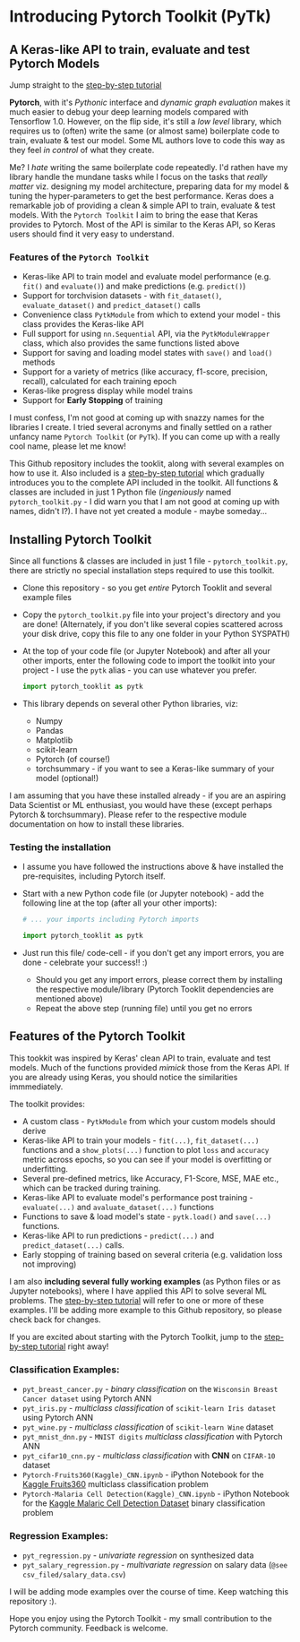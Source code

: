 # Introducing Pytorch Toolkit (PyTk) 
## A Keras-like API to train, evaluate and test Pytorch Models

Jump straight to the [step-by-step tutorial](Tutorial.md)

**Pytorch**, with it's _Pythonic_ interface and _dynamic graph evaluation_ makes it much easier to debug your deep learning models compared with Tensorflow 1.0. However, on the flip side, it's still a _low level_ library, which requires us to (often) write the same (or almost same) boilerplate code to train, evaluate & test our model. Some ML authors love to code this way as they feel _in control_ of what they create.

Me? I _hate_ writing the same boilerplate code repeatedly. I'd rathen have my library handle the mundane tasks while I focus on the tasks that _really matter_ viz. designing my model architecture, preparing data for my model & tuning the hyper-parameters to get the best performance. Keras does a remarkable job of providing a clean & simple API to train, evaluate & test models. With the `Pytorch Toolkit` I aim to bring the ease that Keras provides to Pytorch. Most of the API is similar to the Keras API, so Keras users should find it very easy to understand.

### Features of the `Pytorch Toolkit`
* Keras-like API to train model and evaluate model performance (e.g. `fit()` and `evaluate()`) and make predictions (e.g. `predict()`)
* Support for torchvision datasets - with `fit_dataset()`, `evaluate_dataset()` and `predict_dataset()` calls
* Convenience class `PytkModule` from which to extend your model - this class provides the Keras-like API
* Full support for using `nn.Sequential` API, via the `PytkModuleWrapper` class, which also provides the same functions listed above
* Support for saving and loading model states with `save()` and `load()` methods
* Support for a variety of metrics (like accuracy, f1-score, precision, recall), calculated for each training epoch
* Keras-like progress display while model trains
* Support for **Early Stopping** of training

I must confess, I'm not good at coming up with snazzy names for the libraries I create. I tried several acronyms and finally settled on a rather unfancy name `Pytorch Toolkit` (or `PyTk`). If you can come up with a really cool name, please let me know!

This Github repository includes the tooklit, along with several examples on how to use it. Also included is a [step-by-step tutorial](Tutorial.md) which gradually introduces you to the complete API included in the toolkit. All functions & classes are included in just 1 Python file (_ingeniously_ named `pytorch_toolkit.py` - I did warn you that I am not good at coming up with names, didn't I?). I have not yet created a module - maybe someday...

## Installing Pytorch Toolkit
Since all functions & classes are included in just 1 file - `pytorch_toolkit.py`, there are strictly no special installation steps required to use this toolkit. 
* Clone this repository - so you get _entire_ Pytorch Tooklit and several example files
* Copy the `pytorch_toolkit.py` file into your project's directory and you are done! (Alternately, if you don't like several copies scattered across your disk drive, copy this file to any one folder in your Python SYSPATH)
* At the top of your code file (or Jupyter Notebook) and after all your other imports, enter the following code to import the toolkit into your project - I use the `pytk` alias - you can use whatever you prefer.

    ```python
    import pytorch_tooklit as pytk
    ```

* This library depends on several other Python libraries, viz:
    * Numpy
    * Pandas
    * Matplotlib
    * scikit-learn
    * Pytorch (of course!)
    * torchsummary - if you want to see a Keras-like summary of your model (optional!)

I am assuming that you have these installed already - if you are an aspiring Data Scientist or ML enthusiast, you would have these (except perhaps Pytorch & torchsummary). Please refer to the respective module documentation on how to install these libraries.

### Testing the installation
* I assume you have followed the instructions above & have installed the pre-requisites, including Pytorch itself.
* Start with a new Python code file (or Jupyter notebook) - add the following line at the top (after all your other imports):

    ```python
    # ... your imports including Pytorch imports

    import pytorch_tooklit as pytk
    ```
* Just run this file/ code-cell - if you don't get any import errors, you are done - celebrate your success!! :)
    * Should you get any import errors, please correct them by installing the respective module/library (Pytorch Tooklit dependencies are mentioned above)
    * Repeat the above step (running file) until you get no errors

## Features of the Pytorch Toolkit
This tookkit was inspired by Keras' clean API to train, evaluate and test models. Much of the functions provided _mimick_ those from the Keras API. If you are already using Keras, you should notice the similarities immmediately. 

The toolkit provides:
* A custom class - `PytkModule` from which your custom models should derive
* Keras-like API to train your models - `fit(...)`, `fit_dataset(...)` functions and a `show_plots(...)` function to plot `loss` and `accuracy` metric across epochs, so you can see if your model is overfitting or underfitting.
* Several pre-defined metrics, like Accuracy, F1-Score, MSE, MAE etc., which can be tracked during training.
* Keras-like API to evaluate model's performance post training - `evaluate(...)` and `avaluate_dataset(...)` functions
* Functions to save & load model's state - `pytk.load()` and `save(...)` functions.
* Keras-like API to run predictions - `predict(...)` and `predict_dataset(...)` calls.
* Early stopping of training based on several criteria (e.g. validation loss not improving)

I am also **including several fully working examples** (as Python files or as Jupyter notebooks), where I have applied this API to solve several ML problems. The [step-by-step tutorial](Tutorial.md) will refer to one or more of these examples. I'll be adding more example to this Github repository, so please check back for changes.

If you are excited about starting with the Pytorch Toolkit, jump to the [step-by-step tutorial](Tutorial.md) right away!

### Classification Examples:
* `pyt_breast_cancer.py` - _binary classification_ on the `Wisconsin Breast Cancer dataset` using Pytorch ANN
* `pyt_iris.py` - _multiclass classification_ of `scikit-learn Iris dataset` using Pytorch ANN
* `pyt_wine.py` - _multiclass classification_ of `scikit-learn Wine` dataset
* `pyt_mnist_dnn.py` - `MNIST digits` _multiclass classification_ with Pytorch ANN
* `pyt_cifar10_cnn.py` - _multiclass classification_ with **CNN** on `CIFAR-10` dataset
* `Pytorch-Fruits360(Kaggle)_CNN.ipynb` - iPython Notebook for the [Kaggle Fruits360](https://www.kaggle.com/moltean/fruits) multiclass classification problem
* `Pytorch-Malaria Cell Detection(Kaggle)_CNN.ipynb` - iPython Notebook for the [Kaggle Malaric Cell Detection Dataset](https://www.kaggle.com/moltean/fruitshttps://www.kaggle.com/iarunava/cell-images-for-detecting-malaria) binary classification problem

### Regression Examples:
* `pyt_regression.py` - _univariate regression_ on synthesized data
* `pyt_salary_regression.py` - _multivariate regression_ on salary data (`@see csv_filed/salary_data.csv`)

I will be adding mode examples over the course of time. Keep watching this repository :).

Hope you enjoy using the Pytorch Toolkit - my small contribution to the Pytorch community. Feedback is welcome.


